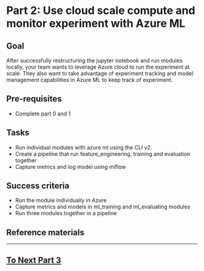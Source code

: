 
# Part 2: Use cloud scale compute and monitor experiment with Azure ML

## Goal 
After successfully restructuring the jupyter notebook and run modules locally, your team wants to leverage Azure cloud to run the experiment at scale.
They also want to take advantage of experiment tracking and model management capabilities in Azure ML to keep track of experiment.   

## Pre-requisites
- Complete part 0 and 1

## Tasks
- Run individual modules with azure ml using the CLI v2.
- Create a pipeline that run feature_engineering, training and evaluation together
- Capture metrics and log model using mlflow 


## Success criteria
- Run the module individually in Azure 
- Capture metrics and models in ml_training and ml_evaluating modules
- Run three modules together in a pipeline


## Reference materials


---

## [To Next Part 3](https://github.com/microsoft/MLOpsTemplate/blob/hyun-dev/src/workshop/documents/part_3.md)
